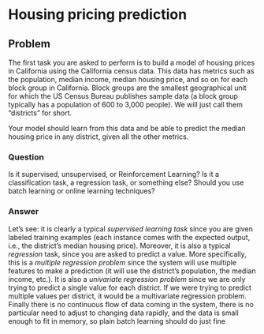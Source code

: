 # Housing pricing prediction

## Problem

The first task you are asked to perform is to build a model of housing prices in California using the California census data. This data has metrics such as the population, median income, median housing price, and so on for each block group in California. Block groups are the smallest geographical unit for which the US Census Bureau publishes sample data (a block group typically has a population of 600 to 3,000 people). We will just call them “districts” for short.

Your model should learn from this data and be able to predict the median housing price in any district, given all the other metrics.

### Question

Is it supervised, unsupervised, or Reinforcement Learning? Is it a classification task, a regression task, or something else? Should you use batch learning or online learning techniques?

### Answer

Let’s see: it is clearly a typical _supervised learning task_ since you are given labeled training examples (each instance comes with the expected output, i.e., the district’s median housing price). Moreover, it is also a typical _regression_ task, since you are asked to predict a value. More specifically, this is a _multiple regression problem_ since the system will use multiple features to make a prediction (it will use the district’s population, the median income, etc.). It is also a _univariate regression problem_ since we are only trying to predict a single value for each district. If we were trying to predict multiple values per district, it would be a multivariate regression problem. Finally there is no continuous flow of data coming in the system, there is no particular need to adjust to changing data rapidly, and the data is small enough to fit in memory, so plain batch learning should do just fine
